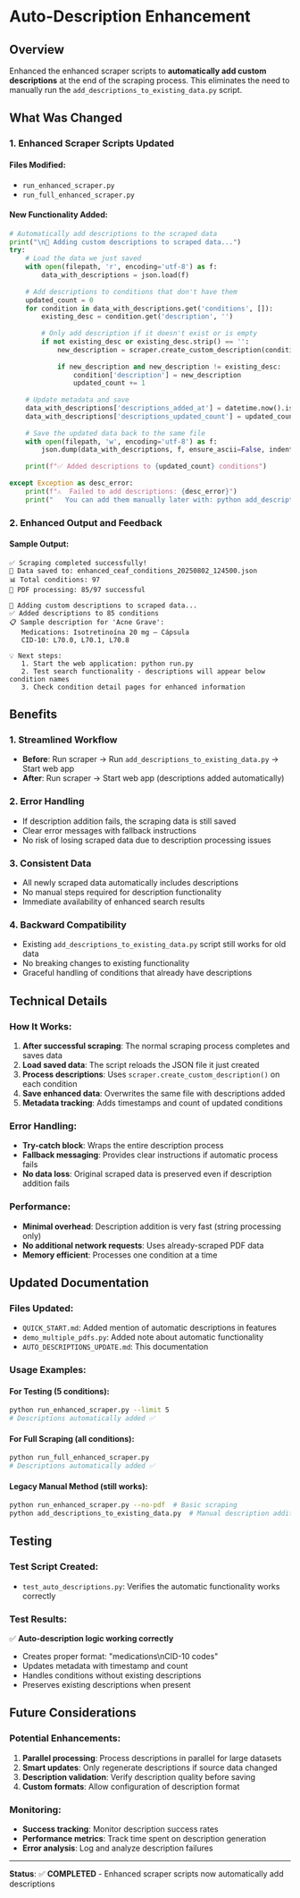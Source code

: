 # Auto-Description Enhancement

## Overview

Enhanced the enhanced scraper scripts to **automatically add custom descriptions** at the end of the scraping process. This eliminates the need to manually run the `add_descriptions_to_existing_data.py` script.

## What Was Changed

### 1. **Enhanced Scraper Scripts Updated**

#### Files Modified:
- `run_enhanced_scraper.py` 
- `run_full_enhanced_scraper.py`

#### New Functionality Added:
```python
# Automatically add descriptions to the scraped data
print("\n🔧 Adding custom descriptions to scraped data...")
try:
    # Load the data we just saved
    with open(filepath, 'r', encoding='utf-8') as f:
        data_with_descriptions = json.load(f)
    
    # Add descriptions to conditions that don't have them
    updated_count = 0
    for condition in data_with_descriptions.get('conditions', []):
        existing_desc = condition.get('description', '')
        
        # Only add description if it doesn't exist or is empty
        if not existing_desc or existing_desc.strip() == '':
            new_description = scraper.create_custom_description(condition)
            
            if new_description and new_description != existing_desc:
                condition['description'] = new_description
                updated_count += 1
    
    # Update metadata and save
    data_with_descriptions['descriptions_added_at'] = datetime.now().isoformat()
    data_with_descriptions['descriptions_updated_count'] = updated_count
    
    # Save the updated data back to the same file
    with open(filepath, 'w', encoding='utf-8') as f:
        json.dump(data_with_descriptions, f, ensure_ascii=False, indent=2)
    
    print(f"✅ Added descriptions to {updated_count} conditions")
    
except Exception as desc_error:
    print(f"⚠️  Failed to add descriptions: {desc_error}")
    print("   You can add them manually later with: python add_descriptions_to_existing_data.py")
```

### 2. **Enhanced Output and Feedback**

#### Sample Output:
```
✅ Scraping completed successfully!
📁 Data saved to: enhanced_ceaf_conditions_20250802_124500.json
📊 Total conditions: 97
📄 PDF processing: 85/97 successful

🔧 Adding custom descriptions to scraped data...
✅ Added descriptions to 85 conditions
📋 Sample description for 'Acne Grave':
   Medications: Isotretinoína 20 mg – Cápsula
   CID-10: L70.0, L70.1, L70.8

💡 Next steps:
   1. Start the web application: python run.py
   2. Test search functionality - descriptions will appear below condition names
   3. Check condition detail pages for enhanced information
```

## Benefits

### 1. **Streamlined Workflow**
- **Before**: Run scraper → Run `add_descriptions_to_existing_data.py` → Start web app
- **After**: Run scraper → Start web app (descriptions added automatically)

### 2. **Error Handling**
- If description addition fails, the scraping data is still saved
- Clear error messages with fallback instructions
- No risk of losing scraped data due to description processing issues

### 3. **Consistent Data**
- All newly scraped data automatically includes descriptions
- No manual steps required for description functionality
- Immediate availability of enhanced search results

### 4. **Backward Compatibility**
- Existing `add_descriptions_to_existing_data.py` script still works for old data
- No breaking changes to existing functionality
- Graceful handling of conditions that already have descriptions

## Technical Details

### How It Works:
1. **After successful scraping**: The normal scraping process completes and saves data
2. **Load saved data**: The script reloads the JSON file it just created
3. **Process descriptions**: Uses `scraper.create_custom_description()` on each condition
4. **Save enhanced data**: Overwrites the same file with descriptions added
5. **Metadata tracking**: Adds timestamps and count of updated conditions

### Error Handling:
- **Try-catch block**: Wraps the entire description process
- **Fallback messaging**: Provides clear instructions if automatic process fails
- **No data loss**: Original scraped data is preserved even if description addition fails

### Performance:
- **Minimal overhead**: Description addition is very fast (string processing only)
- **No additional network requests**: Uses already-scraped PDF data
- **Memory efficient**: Processes one condition at a time

## Updated Documentation

### Files Updated:
- `QUICK_START.md`: Added mention of automatic descriptions in features
- `demo_multiple_pdfs.py`: Added note about automatic functionality
- `AUTO_DESCRIPTIONS_UPDATE.md`: This documentation

### Usage Examples:

#### For Testing (5 conditions):
```bash
python run_enhanced_scraper.py --limit 5
# Descriptions automatically added ✅
```

#### For Full Scraping (all conditions):
```bash
python run_full_enhanced_scraper.py
# Descriptions automatically added ✅
```

#### Legacy Manual Method (still works):
```bash
python run_enhanced_scraper.py --no-pdf  # Basic scraping
python add_descriptions_to_existing_data.py  # Manual description addition
```

## Testing

### Test Script Created:
- `test_auto_descriptions.py`: Verifies the automatic functionality works correctly

### Test Results:
✅ **Auto-description logic working correctly**
- Creates proper format: "medications\nCID-10 codes"
- Updates metadata with timestamp and count
- Handles conditions without existing descriptions
- Preserves existing descriptions when present

## Future Considerations

### Potential Enhancements:
1. **Parallel processing**: Process descriptions in parallel for large datasets
2. **Smart updates**: Only regenerate descriptions if source data changed
3. **Description validation**: Verify description quality before saving
4. **Custom formats**: Allow configuration of description format

### Monitoring:
- **Success tracking**: Monitor description success rates
- **Performance metrics**: Track time spent on description generation
- **Error analysis**: Log and analyze description failures

---

**Status**: ✅ **COMPLETED** - Enhanced scraper scripts now automatically add descriptions